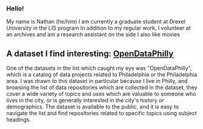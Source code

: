 ### Hello!
My name is Nathan (he/him)
I am currently a graduate student at Drexel University in the LIS program
In addition to my regular work, I volunteer at an archives and am a research assistant on the side
I also like movies

## A dataset I find interesting: [OpenDataPhilly](https://opendataphilly.org/)
One of the datasets in the list which caught my eye was "OpenDataPhilly", which is a catalog of data projects related to Philadelphia or the Philadelphia area. I was drawn to this dataset in particular because I live in Philly, and browsing the list of data repositories which are collected in the dataset, they cover a wide variety of topics and uses which are valuable to someone who lives in the city, or is generally interested in the city's history or demographics. The dataset is available to the public, and it is easy to navigate the list and find repositories related to specific topics using subject headings.
